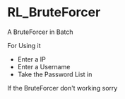 # RL_BruteForcer
A BruteForcer in Batch 

For Using it 
- Enter a IP
- Enter a Username
- Take the Password List in

If the BruteForcer don't working sorry 
